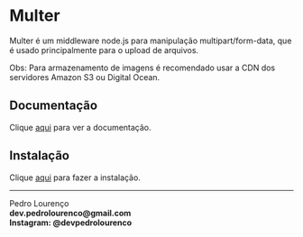 # Multer

Multer é um middleware node.js para manipulação multipart/form-data, que é usado principalmente para o upload de arquivos.

Obs: Para armazenamento de imagens é recomendado usar a CDN dos servidores Amazon S3 ou Digital Ocean.

## Documentação

Clique [aqui](https://github.com/expressjs/multer) para ver a documentação.

## Instalação

Clique [aqui](https://www.npmjs.com/package/multer) para fazer a instalação.


<hr>
<stong>Pedro Lourenço</strong><br>
<Strong>dev.pedrolourenco@gmail.com</strong><br>
<Strong>Instagram: @devpedrolourenco</strong>